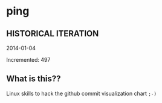 # ping

## HISTORICAL ITERATION
2014-01-04

Incremented: 497

## What is this?? 
Linux skills to hack the github commit visualization chart `;-)`
